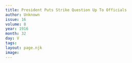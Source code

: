 ```yaml
---
title: President Puts Strike Question Up To Officials
author: Unknown
issue: 16
volume: 8
year: 1916
month: 32
day: V
tags:
layout: page.njk
image:
---
```



